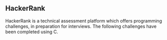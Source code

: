 ## HackerRank 

HackerRank is a technical assessment platform which offers programming challenges, in preparation for interviews. The following challenges have been completed using C.
